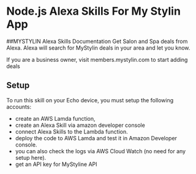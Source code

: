 # Node.js Alexa Skills For My Stylin App

##MYSTYLIN Alexa Skills Documentation
Get Salon and Spa deals from Alexa. Alexa will search for MyStylin deals in your area and let you know.

If you are a business owner, visit members.mystylin.com to start adding deals

## Setup
To run this skill on your Echo device, you must setup the following accounts:
* create an AWS Lamda function, 
* create an Alexa Skill via amazon developer console
* connect Alexa Skills to the Lambda function. 
* deploy the code to AWS Lamda and test it in Amazon Developer console. 
* you can also check the logs via AWS Cloud Watch (no need for any setup here). 
* get an API key for MyStyline API 


